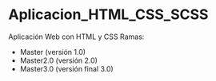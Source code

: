 # Aplicacion_HTML_CSS_SCSS
Aplicación Web con HTML y CSS
Ramas:
- Master (versión 1.0)
- Master2.0 (versión 2.0)
- Master3.0 (versión final 3.0) 
